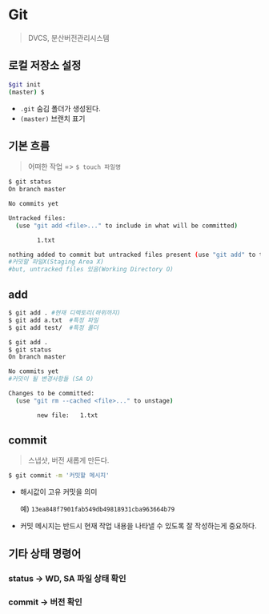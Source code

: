 # Git

> DVCS, 분산버전관리시스템



## 로컬 저장소 설정

```bash
$git init
(master) $
```

* `.git` 숨김 폴더가 생성된다.
* `(master)` 브랜치 표기



## 기본 흐름

> 어떠한 작업 => `$ touch 파일명`

```bash
$ git status
On branch master

No commits yet

Untracked files:
  (use "git add <file>..." to include in what will be committed)

        1.txt

nothing added to commit but untracked files present (use "git add" to trach)
#커밋할 파일X(Staging Area X)
#but, untracked files 있음(Working Directory O)
```

## add

```bash
$ git add . #현재 디렉토리(하위까지)
$ git add a.txt  #특정 파일
$ git add test/  #특정 폴더
```

```bash
$ git add .
$ git status
On branch master

No commits yet
#커밋이 될 변경사항들 (SA O)

Changes to be committed:
  (use "git rm --cached <file>..." to unstage)

        new file:   1.txt
```



## commit

> 스냅샷, 버전 새롭게 만든다.

```bash
$ git commit -m '커밋할 메시지'
```

* 해시값이 고유 커밋을 의미

  예)  `13ea848f7901fab549db49818931cba963664b79 `

* 커밋 메시지는 반드시 현재 작업 내용을 나타낼 수 있도록 잘 작성하는게 중요하다.

## 기타 상태 명령어

### status -> WD, SA 파일 상태 확인

### commit  -> 버전 확인



